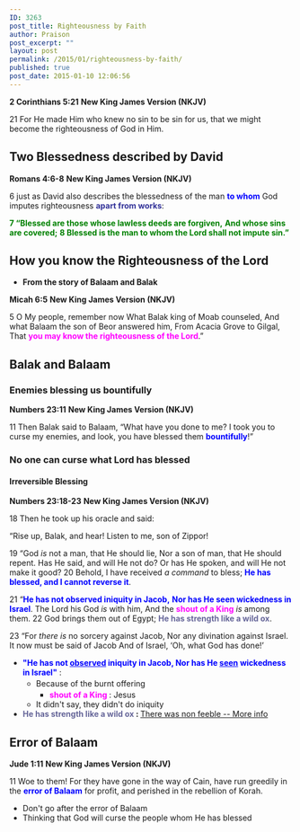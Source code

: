 ```yaml
---
ID: 3263
post_title: Righteousness by Faith
author: Praison
post_excerpt: ""
layout: post
permalink: /2015/01/righteousness-by-faith/
published: true
post_date: 2015-01-10 12:06:56
---
```

<strong>2 Corinthians 5:21</strong>
<strong> New King James Version (NKJV)</strong>

21 For He made Him who knew no sin to be sin for us, that we might become the righteousness of God in Him.
<h2>Two Blessedness described by David</h2>
<strong>Romans 4:6-8</strong>
<strong> New King James Version (NKJV)</strong>

6 just as David also describes the blessedness of the man <span style="color: #0000ff;"><strong>to whom</strong></span> God imputes righteousness <span style="color: #333399;"><strong>apart from works</strong></span>:

<strong><span style="color: #008000;">7 “Blessed are those whose lawless deeds are forgiven,</span></strong>
<strong><span style="color: #008000;"> And whose sins are covered;</span></strong>
<strong><span style="color: #008000;"> 8 Blessed is the man to whom the Lord shall not impute sin.”</span></strong>
<h2>How you know the Righteousness of the Lord</h2>
<ul>
	<li><strong>From the story of Balaam and Balak</strong></li>
</ul>
<strong>Micah 6:5</strong>
<strong> New King James Version (NKJV)</strong>

5 O My people, remember now
What Balak king of Moab counseled,
And what Balaam the son of Beor answered him,
From Acacia Grove to Gilgal,
That <span style="color: #ff00ff;"><strong>you may know the righteousness of the Lord</strong></span>.”
<h2>Balak and Balaam</h2>
<h3>Enemies blessing us bountifully</h3>
<strong>Numbers 23:11</strong>
<strong> New King James Version (NKJV)</strong>

11 Then Balak said to Balaam, “What have you done to me? I took you to curse my enemies, and look, you have blessed them <span style="color: #0000ff;"><strong>bountifully</strong></span>!”
<h3>No one can curse what Lord has blessed</h3>
<h4>Irreversible Blessing</h4>
<strong>Numbers 23:18-23</strong>
<strong> New King James Version (NKJV)</strong>

<span id="en-NKJV-4435" class="text Num-23-18"><span class="versenum">18 </span>Then he took up his oracle and said:</span>
<div class="poetry top-1">
<p class="line"><span class="text Num-23-18">“Rise up, Balak, and hear!</span>
<span class="text Num-23-18">Listen to me, son of Zippor!</span></p>

</div>
<div class="poetry top-1">
<p class="line"><span id="en-NKJV-4436" class="text Num-23-19"><span class="versenum">19 </span>“God <i>is</i> not a man, that He should lie,</span>
<span class="text Num-23-19">Nor a son of man, that He should repent.</span>
<span class="text Num-23-19">Has He said, and will He not do?</span>
<span class="text Num-23-19">Or has He spoken, and will He not make it good?</span>
<span id="en-NKJV-4437" class="text Num-23-20"><span class="versenum">20 </span>Behold, I have received <i>a command</i> to bless;</span>
<span class="text Num-23-20"><span style="color: #0000ff;"><strong>He has blessed, and I cannot reverse it</strong></span>.</span></p>

</div>
<div class="poetry top-1">
<p class="line"><span id="en-NKJV-4438" class="text Num-23-21"><span class="versenum">21 </span>“<span style="color: #0000ff;"><strong>He has not observed iniquity in Jacob,</strong></span></span>
<span class="text Num-23-21"><span style="color: #0000ff;"><strong>Nor has He seen wickedness in Israel</strong></span>.</span>
<span class="text Num-23-21">The <span class="small-caps">Lord</span> his God <i>is</i> with him,</span>
<span class="text Num-23-21">And the <span style="color: #ff00ff;"><strong>shout of a King</strong></span> <i>is</i> among them.</span>
<span id="en-NKJV-4439" class="text Num-23-22"><span class="versenum">22 </span>God brings them out of Egypt;</span>
<span class="text Num-23-22"><span style="color: #666699;"><strong>He has strength like a wild ox</strong></span>.</span></p>

</div>
<div class="poetry top-1">
<p class="line"><span id="en-NKJV-4440" class="text Num-23-23"><span class="versenum">23 </span>“For <i>there is</i> no sorcery against Jacob,</span>
<span class="text Num-23-23">Nor any divination against Israel.</span>
<span class="text Num-23-23">It now must be said of Jacob</span>
<span class="text Num-23-23">And of Israel, ‘Oh, what God has done!’</span></p>

<ul>
	<li class="line"><span style="color: #0000ff;"><strong>"He has not <span style="text-decoration: underline;">observed</span> iniquity in Jacob, Nor has He <span style="text-decoration: underline;">seen</span> wickedness in Israel"</strong> </span>:
<ul>
	<li class="line"><span style="line-height: 1.6471;">Because of the burnt offering</span>
<ul>
	<li class="line"><span style="color: #ff00ff;"><strong>shout of a King </strong></span>: Jesus</li>
</ul>
</li>
	<li class="line">It didn't say, they didn't do iniquity</li>
</ul>
</li>
	<li><strong><span style="color: #666699;">He has strength like a wild ox</span> : </strong><a title="The Passover Lamp" href="http://biblerevelation.org/2014/11/19/the-passover-lamp/" target="_blank" rel="noopener noreferrer">There was non feeble -- More info</a></li>
</ul>
<h2>Error of Balaam</h2>
<strong>Jude 1:11</strong>
<strong> New King James Version (NKJV)</strong>

11 Woe to them! For they have gone in the way of Cain, have run greedily in the <span style="color: #0000ff;"><strong>error of Balaam</strong></span> for profit, and perished in the rebellion of Korah.
<ul>
	<li>Don't go after the error of Balaam</li>
	<li>Thinking that God will curse the people whom He has blessed</li>
</ul>
&nbsp;

</div>